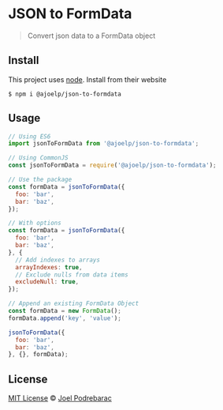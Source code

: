 # JSON to FormData
> Convert json data to a FormData object

## Install

This project uses [node](http://nodejs.org). Install from their website

```shell script
$ npm i @ajoelp/json-to-formdata
```

## Usage

```javascript
// Using ES6
import jsonToFormData from '@ajoelp/json-to-formdata';

// Using CommonJS
const jsonToFormData = require('@ajoelp/json-to-formdata');

// Use the package
const formData = jsonToFormData({
  foo: 'bar',
  bar: 'baz',
});

// With options
const formData = jsonToFormData({
  foo: 'bar',
  bar: 'baz',
}, {
  // Add indexes to arrays
  arrayIndexes: true,
  // Exclude nulls from data items
  excludeNull: true,
});

// Append an existing FormData Object
const formData = new FormData();
formData.append('key', 'value');

jsonToFormData({
  foo: 'bar',
  bar: 'baz',
}, {}, formData);
```

## License

[MIT License](https://opensource.org/licenses/MIT) © [Joel Podrebarac](https://joelpodrebarac.me/)
